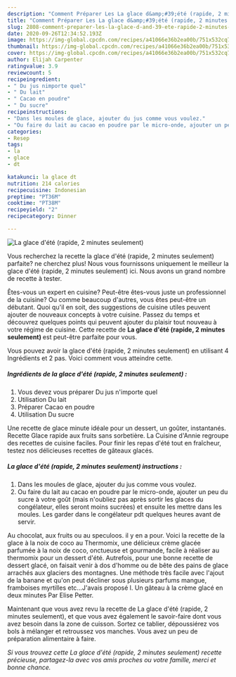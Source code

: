 ```yaml
---
description: "Comment Préparer Les La glace d&amp;#39;été (rapide, 2 minutes seulement)"
title: "Comment Préparer Les La glace d&amp;#39;été (rapide, 2 minutes seulement)"
slug: 2808-comment-preparer-les-la-glace-d-and-39-ete-rapide-2-minutes-seulement
date: 2020-09-26T12:34:52.193Z
image: https://img-global.cpcdn.com/recipes/a41066e36b2ea00b/751x532cq70/la-glace-dete-rapide-2-minutes-seulement-photo-principale-de-la-recette.jpg
thumbnail: https://img-global.cpcdn.com/recipes/a41066e36b2ea00b/751x532cq70/la-glace-dete-rapide-2-minutes-seulement-photo-principale-de-la-recette.jpg
cover: https://img-global.cpcdn.com/recipes/a41066e36b2ea00b/751x532cq70/la-glace-dete-rapide-2-minutes-seulement-photo-principale-de-la-recette.jpg
author: Elijah Carpenter
ratingvalue: 3.9
reviewcount: 5
recipeingredient:
- " Du jus nimporte quel"
- " Du lait"
- " Cacao en poudre"
- " Du sucre"
recipeinstructions:
- "Dans les moules de glace, ajouter du jus comme vous voulez."
- "Ou faire du lait au cacao en poudre par le micro-onde, ajouter un peu du sucre à votre goût (mais n&#39;oubliez pas après sortir les glaces du congélateur, elles seront moins sucrées) et ensuite les mettre dans les moules. Les garder dans le congélateur pdt quelques heures avant de servir."
categories:
- Resep
tags:
- la
- glace
- dt

katakunci: la glace dt 
nutrition: 214 calories
recipecuisine: Indonesian
preptime: "PT36M"
cooktime: "PT38M"
recipeyield: "2"
recipecategory: Dinner

---
```



![La glace d&#39;été (rapide, 2 minutes seulement)](https://img-global.cpcdn.com/recipes/a41066e36b2ea00b/751x532cq70/la-glace-dete-rapide-2-minutes-seulement-photo-principale-de-la-recette.jpg)

Vous recherchez la recette la glace d&#39;été (rapide, 2 minutes seulement) parfaite? ne cherchez plus! Nous vous fournissons uniquement le meilleur la glace d&#39;été (rapide, 2 minutes seulement) ici. Nous avons un grand nombre de recette à tester.

Êtes-vous un expert en cuisine? Peut-être êtes-vous juste un professionnel de la cuisine? Ou comme beaucoup d'autres, vous êtes peut-être un débutant. Quoi qu'il en soit, des suggestions de cuisine utiles peuvent ajouter de nouveaux concepts à votre cuisine. Passez du temps et découvrez quelques points qui peuvent ajouter du plaisir tout nouveau à votre régime de cuisine. Cette recette de <strong> La glace d&#39;été (rapide, 2 minutes seulement) </strong> est peut-être parfaite pour vous.

<!--inarticleads1-->

Vous pouvez avoir la glace d&#39;été (rapide, 2 minutes seulement) en utilisant 4 Ingrédients et 2 pas. Voici comment vous atteindre cette.

##### Ingrédients de la glace d&#39;été (rapide, 2 minutes seulement) :

1. Vous devez vous préparer  Du jus n&#39;importe quel
1. Utilisation  Du lait
1. Préparer  Cacao en poudre
1. Utilisation  Du sucre


Une recette de glace minute idéale pour un dessert, un goûter, instantanés. Recette Glace rapide aux fruits sans sorbetière. La Cuisine d&#39;Annie regroupe des recettes de cuisine faciles. Pour finir les repas d&#39;été tout en fraîcheur, testez nos délicieuses recettes de gâteaux glacés. 

<!--inarticleads2-->

##### La glace d&#39;été (rapide, 2 minutes seulement) instructions :

1. Dans les moules de glace, ajouter du jus comme vous voulez.
1. Ou faire du lait au cacao en poudre par le micro-onde, ajouter un peu du sucre à votre goût (mais n&#39;oubliez pas après sortir les glaces du congélateur, elles seront moins sucrées) et ensuite les mettre dans les moules. Les garder dans le congélateur pdt quelques heures avant de servir.


Au chocolat, aux fruits ou au speculoos. il y en a pour. Voici la recette de la glace à la noix de coco au Thermomix, une délicieux crème glacée parfumée à la noix de coco, onctueuse et gourmande, facile à réaliser au thermomix pour un dessert d&#39;été. Autrefois, pour une bonne recette de dessert glacé, on faisait venir à dos d&#39;homme ou de bête des pains de glace arrachés aux glaciers des montagnes. Une méthode très facile avec l&#39;ajout de la banane et qu&#39;on peut décliner sous plusieurs parfums mangue, framboises myrtilles etc…J&#39;avais proposé l. Un gâteau à la crème glacé en deux minutes Par Elise Petter. 

<!--inarticleads1-->

<p>
Maintenant que vous avez revu la recette de La glace d&#39;été (rapide, 2 minutes seulement), et que vous avez également le savoir-faire dont vous avez besoin dans la zone de cuisson. Sortez ce tablier, dépoussiérez vos bols à mélanger et retroussez vos manches. Vous avez un peu de préparation alimentaire à faire.
</p>

<p>
<i>Si vous trouvez cette La glace d&#39;été (rapide, 2 minutes seulement) recette précieuse, partagez-la avec vos amis proches ou votre famille, merci et bonne chance.</i>
</p>

